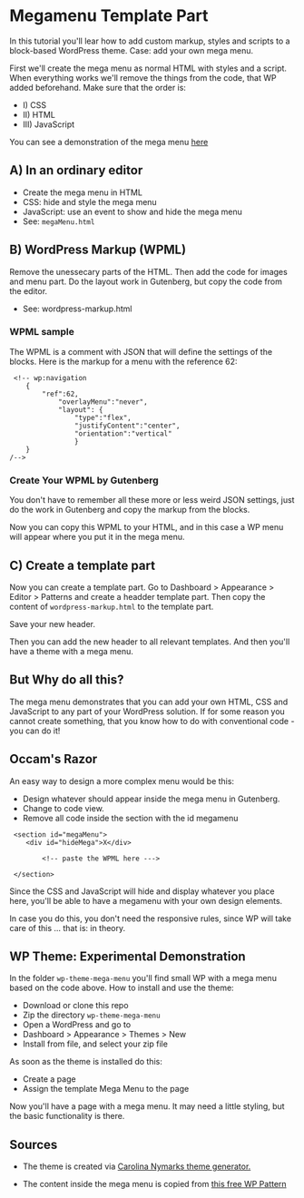 # Megamenu Template Part

In this tutorial you'll lear how to add custom markup, styles and scripts to a block-based WordPress theme. Case: add your own mega menu.

First we'll create the mega menu as normal HTML with styles and a script. When everything works we'll remove the things from the code, that WP added beforehand. Make sure that the order is:

* I) CSS
* II) HTML
* III) JavaScript

You can see a demonstration of the mega menu [here](https://thoth.dk/index.php/2024/01/17/mega-menu-2/)

## A) In an ordinary editor 

* Create the mega menu in HTML
* CSS: hide and style the mega menu
* JavaScript: use an event to show and hide the mega menu
* See: `megaMenu.html`

## B) WordPress Markup (WPML)

Remove the unessecary parts of the HTML. Then add the code for images and menu part. Do the layout work in Gutenberg, but copy the code from the editor.

* See: wordpress-markup.html

### WPML sample

The WPML is a comment with JSON that will define the settings of the blocks. Here is the markup for a menu with the reference 62:

~~~~
 <!-- wp:navigation 
    {
        "ref":62,
            "overlayMenu":"never",
            "layout": {
                "type":"flex",
                "justifyContent":"center",
                "orientation":"vertical"
                }
    } 
/-->
~~~~

### Create Your WPML by Gutenberg

You don't have to remember all these more or less weird JSON settings, just do the work in Gutenberg and copy the markup from the blocks.

Now you can copy this WPML to your HTML, and in this case a WP menu will appear where you put it in the mega menu.

## C) Create a template part 

Now you can create a template part. Go to Dashboard > Appearance > Editor > Patterns and create a headder template part. Then copy the content of `wordpress-markup.html` to the template part. 

Save your new header.

Then you can add the new header to all relevant templates. And then you'll have a theme with a mega menu.

## But Why do all this?

The mega menu demonstrates that you can add your own HTML, CSS and JavaScript to any part of your WordPress solution. If for some reason you cannot create something, that you know how to do with conventional code - you can do it!

## Occam's Razor

An easy way to design a more complex menu would be this:

* Design whatever should appear inside the mega menu in Gutenberg.
* Change to code view.
* Remove all code inside the section with the id megamenu

~~~~
 <section id="megaMenu">
    <div id="hideMega">X</div>    

        <!-- paste the WPML here --->
   
 </section>
~~~~

Since the CSS and JavaScript will hide and display whatever you place here, you'll be able to have a megamenu with your own design elements.

In case you do this, you don't need the responsive rules, since WP will take care of this ... that is: in theory.

## WP Theme: Experimental Demonstration

In the folder `wp-theme-mega-menu` you'll find small WP with a mega menu based on the code above. How to install and use the theme:

* Download or clone this repo
* Zip the directory `wp-theme-mega-menu` 
* Open a WordPress and go to
* Dashboard > Appearance > Themes > New
* Install from file, and select your zip file

As soon as the theme is installed do this:

* Create a page
* Assign the template Mega Menu to the page

Now you'll have a page with a mega menu. It may need a little styling, but the basic functionality is there.

## Sources

* The theme is created via [Carolina Nymarks theme generator.](https://fullsiteediting.com/block-theme-generator/)

* The content inside the mega menu is copied from [this free WP Pattern](https://wordpress.org/patterns/pattern/video-background-section/)